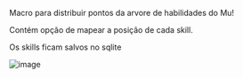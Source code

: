 Macro para distribuir pontos da arvore de habilidades do Mu!

Contém opção de mapear a posição de cada skill.

Os skills ficam salvos no sqlite

![image](https://github.com/user-attachments/assets/231975ff-fce2-48cc-89b8-723f4d1fabe6)
